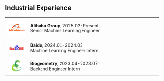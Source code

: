 ## Industrial Experience

<table frame="void" rules="none" style="width: 100%; border-collapse: collapse;">
    <tr style="height: 60px; border: none;">
        <td style="width: 15%; border: none; text-align: center; vertical-align: middle;">
            <img src="../assets/img/Alibaba.png" style="width: 150px; height: auto; border: none;">
        </td>
        <td style="border: none; vertical-align: middle;">
            <div>
                <b>Alibaba Group</b>, 2025.02-Present
                <br>
                Senior Machine Learning Engineer
            </div>
        </td>
    </tr>
    <tr style="height: 60px; border: none;">
        <td style="width: 15%; border: none; text-align: center; vertical-align: middle;">
            <img src="../assets/img/baidu.jpg" style="width: 150px; height: auto; border: none;">
        </td>
        <td style="border: none; vertical-align: middle;">
            <div>
                <b>Baidu</b>, 2024.01-2024.03
                <br>
                Machine Learning Engineer Intern
            </div>
        </td>
    </tr>
    <tr style="height: 60px; border: none;">
        <td style="width: 15%; border: none; text-align: center; vertical-align: middle;">
            <img src="../assets/img/biogeometry.jpeg" style="width: 50px; height: auto; border: none;">
        </td>
        <td style="border: none; vertical-align: middle;">
            <div>
                <b>Biogeometry</b>, 2023.04-2023.07
                <br>
                Backend Engineer Intern
            </div>
        </td>
    </tr>
</table>